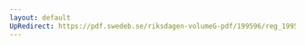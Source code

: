 ```yaml
---
layout: default
UpRedirect: https://pdf.swedeb.se/riksdagen-volumeG-pdf/199596/reg_199596/reg_199596_0138.pdf
---
```


